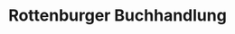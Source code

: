 ---
title: "Rottenburger Buchhandlung"
url: /rottenburg-a-d-laaber/rottenburger-buchhandlung-max-von-mueller-strasse/
shop: Bücher
---